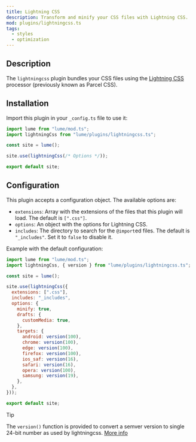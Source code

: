```yaml
---
title: Lightning CSS
description: Transform and minify your CSS files with Lightning CSS.
mod: plugins/lightningcss.ts
tags:
  - styles
  - optimization
---
```


## Description

The `lightningcss` plugin bundles your CSS files using the
[Lightning CSS](https://github.com/parcel-bundler/lightningcss) processor
(previously known as Parcel CSS).

## Installation

Import this plugin in your `_config.ts` file to use it:

```js
import lume from "lume/mod.ts";
import lightningCss from "lume/plugins/lightningcss.ts";

const site = lume();

site.use(lightningCss(/* Options */));

export default site;
```

## Configuration

This plugin accepts a configuration object. The available options are:

- `extensions`: Array with the extensions of the files that this plugin will
  load. The default is `[".css"]`.
- `options`: An object with the options for Lightning CSS.
- `includes`: The directory to search for the `@import`ed files. The default is
  `"_includes"`. Set it to `false` to disable it.

Example with the default configuration:

```js
import lume from "lume/mod.ts";
import lightningCss, { version } from "lume/plugins/lightningcss.ts";

const site = lume();

site.use(lightningCss({
  extensions: [".css"],
  includes: "_includes",
  options: {
    minify: true,
    drafts: {
      customMedia: true,
    },
    targets: {
      android: version(100),
      chrome: version(100),
      edge: version(100),
      firefox: version(100),
      ios_saf: version(16),
      safari: version(16),
      opera: version(100),
      samsung: version(19),
    },
  },
}));

export default site;
```

> [!tip]
>
> The `version()` function is provided to convert a semver version to single
> 24-bit number as used by lightningcss.
> [More info](https://github.com/parcel-bundler/lightningcss#from-node)
